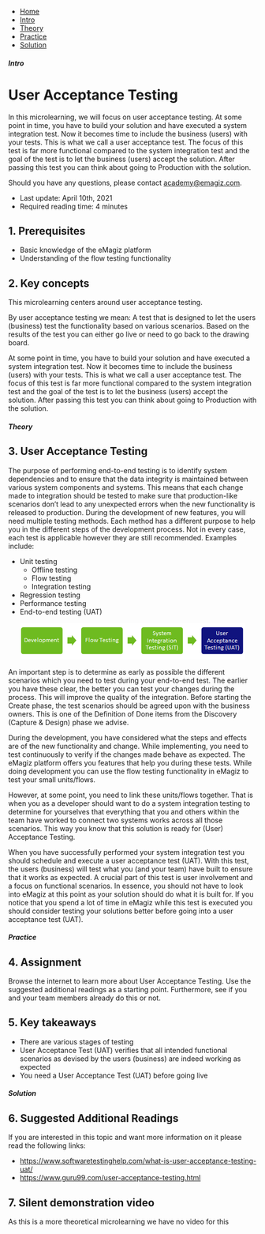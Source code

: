 <div class="ez-academy">
	<div class="ez-academy__body">
		<main class="micro-learning">
		<ul class="doc-nav">
			<li class="doc-nav__item"><a href="../../docs/microlearning/intermediate-testing-in-emagiz-index" class="doc-nav__link">Home</a></li>
			<li class="doc-nav__item"><a href="#intro" class="doc-nav__link">Intro</a></li>
			<li class="doc-nav__item"><a href="#theory" class="doc-nav__link">Theory</a></li>
			<li class="doc-nav__item"><a href="#practice" class="doc-nav__link">Practice</a></li>
			<li class="doc-nav__item"><a href="#solution" class="doc-nav__link">Solution</a></li>
		</ul>

<div class="doc">

##### Intro

# User Acceptance Testing

In this microlearning, we will focus on user acceptance testing. At some point in time, you have to build your solution and have executed a system integration test. Now it becomes time to include the business (users) with your tests. This is what we call a user acceptance test. The focus of this test is far more functional compared to the system integration test and the goal of the test is to let the business (users) accept the solution. After passing this test you can think about going to Production with the solution.

Should you have any questions, please contact academy@emagiz.com.

- Last update: April 10th, 2021
- Required reading time: 4 minutes

## 1. Prerequisites
- Basic knowledge of the eMagiz platform
- Understanding of the flow testing functionality

## 2. Key concepts
This microlearning centers around user acceptance testing.

By user acceptance testing we mean: A test that is designed to let the users (business) test the functionality based on various scenarios. Based on the results of the test you can either go live or need to go back to the drawing board. 

At some point in time, you have to build your solution and have executed a system integration test. Now it becomes time to include the business (users) with your tests. This is what we call a user acceptance test. The focus of this test is far more functional compared to the system integration test and the goal of the test is to let the business (users) accept the solution. After passing this test you can think about going to Production with the solution.

##### Theory
  
## 3. User Acceptance Testing

The purpose of performing end-to-end testing is to identify system dependencies and to ensure that the data integrity is maintained between various system components and systems. This means that each change made to integration should be tested to make sure that production-like scenarios don’t lead to any unexpected errors when the new functionality is released to production. 
During the development of new features, you will need multiple testing methods. Each method has a different purpose to help you in the different steps of the development process. Not in every case, each test is applicable however they are still recommended. Examples include:
-   Unit testing
    - Offline testing
    - Flow testing
    - Integration testing
-   Regression testing
-   Performance testing
-   End-to-end testing (UAT)

<p align="center"><img src="../../img/microlearning/intermediate-testing-in-emagiz-user-acceptance-testing--various-steps-of-testing-highlight-uat.png"></p>

An important step is to determine as early as possible the different scenarios which you need to test during your end-to-end test. The earlier you have these clear, the better you can test your changes during the process. This will improve the quality of the integration. Before starting the Create phase, the test scenarios should be agreed upon with the business owners. This is one of the Definition of Done items from the Discovery (Capture & Design) phase we advise.

During the development, you have considered what the steps and effects are of the new functionality and change. While implementing, you need to test continuously to verify if the changes made behave as expected. The eMagiz platform offers you features that help you during these tests. While doing development you can use the flow testing functionality in eMagiz to test your small units/flows.

However, at some point, you need to link these units/flows together. That is when you as a developer should want to do a system integration testing to determine for yourselves that everything that you and others within the team have worked to connect two systems works across all those scenarios. This way you know that this solution is ready for (User) Acceptance Testing.

When you have successfully performed your system integration test you should schedule and execute a user acceptance test (UAT). With this test, the users (business) will test what you (and your team) have built to ensure that it works as expected. A crucial part of this test is user involvement and a focus on functional scenarios. In essence, you should not have to look into eMagiz at this point as your solution should do what it is built for. If you notice that you spend a lot of time in eMagiz while this test is executed you should consider testing your solutions better before going into a user acceptance test (UAT).

##### Practice

## 4. Assignment

Browse the internet to learn more about User Acceptance Testing. Use the suggested additional readings as a starting point. Furthermore, see if you and your team members already do this or not.

## 5. Key takeaways

- There are various stages of testing
- User Acceptance Test (UAT) verifies that all intended functional scenarios as devised by the users (business) are indeed working as expected
- You need a User Acceptance Test (UAT) before going live

##### Solution

## 6. Suggested Additional Readings

If you are interested in this topic and want more information on it please read the following links:

- https://www.softwaretestinghelp.com/what-is-user-acceptance-testing-uat/
- https://www.guru99.com/user-acceptance-testing.html

## 7. Silent demonstration video

As this is a more theoretical microlearning we have no video for this

</div>
</main>
</div>
</div>